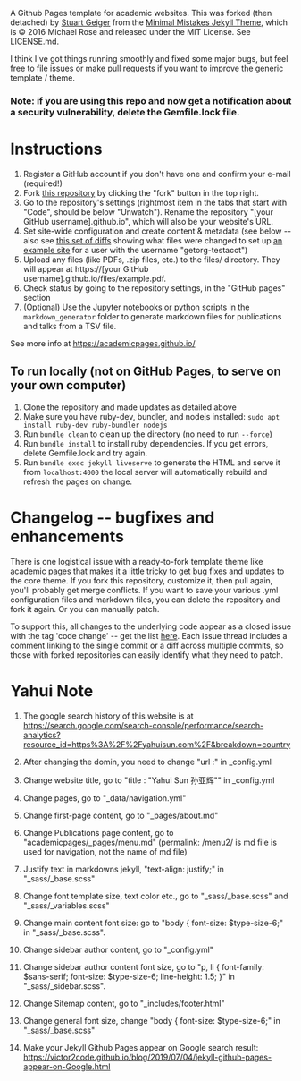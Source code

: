 A Github Pages template for academic websites. This was forked (then detached) by [Stuart Geiger](https://github.com/staeiou) from the [Minimal Mistakes Jekyll Theme](https://mmistakes.github.io/minimal-mistakes/), which is © 2016 Michael Rose and released under the MIT License. See LICENSE.md.

I think I've got things running smoothly and fixed some major bugs, but feel free to file issues or make pull requests if you want to improve the generic template / theme.

### Note: if you are using this repo and now get a notification about a security vulnerability, delete the Gemfile.lock file. 

# Instructions

1. Register a GitHub account if you don't have one and confirm your e-mail (required!)
1. Fork [this repository](https://github.com/academicpages/academicpages.github.io) by clicking the "fork" button in the top right. 
1. Go to the repository's settings (rightmost item in the tabs that start with "Code", should be below "Unwatch"). Rename the repository "[your GitHub username].github.io", which will also be your website's URL.
1. Set site-wide configuration and create content & metadata (see below -- also see [this set of diffs](http://archive.is/3TPas) showing what files were changed to set up [an example site](https://getorg-testacct.github.io) for a user with the username "getorg-testacct")
1. Upload any files (like PDFs, .zip files, etc.) to the files/ directory. They will appear at https://[your GitHub username].github.io/files/example.pdf.  
1. Check status by going to the repository settings, in the "GitHub pages" section
1. (Optional) Use the Jupyter notebooks or python scripts in the `markdown_generator` folder to generate markdown files for publications and talks from a TSV file.

See more info at https://academicpages.github.io/

## To run locally (not on GitHub Pages, to serve on your own computer)

1. Clone the repository and made updates as detailed above
1. Make sure you have ruby-dev, bundler, and nodejs installed: `sudo apt install ruby-dev ruby-bundler nodejs`
1. Run `bundle clean` to clean up the directory (no need to run `--force`)
1. Run `bundle install` to install ruby dependencies. If you get errors, delete Gemfile.lock and try again.
1. Run `bundle exec jekyll liveserve` to generate the HTML and serve it from `localhost:4000` the local server will automatically rebuild and refresh the pages on change.

# Changelog -- bugfixes and enhancements

There is one logistical issue with a ready-to-fork template theme like academic pages that makes it a little tricky to get bug fixes and updates to the core theme. If you fork this repository, customize it, then pull again, you'll probably get merge conflicts. If you want to save your various .yml configuration files and markdown files, you can delete the repository and fork it again. Or you can manually patch. 

To support this, all changes to the underlying code appear as a closed issue with the tag 'code change' -- get the list [here](https://github.com/academicpages/academicpages.github.io/issues?q=is%3Aclosed%20is%3Aissue%20label%3A%22code%20change%22%20). Each issue thread includes a comment linking to the single commit or a diff across multiple commits, so those with forked repositories can easily identify what they need to patch.


# Yahui Note

1. The google search history of this website is at https://search.google.com/search-console/performance/search-analytics?resource_id=https%3A%2F%2Fyahuisun.com%2F&breakdown=country

2. After changing the domin, you need to change "url                      :" in _config.yml

3. Change website title, go to "title                    : "Yahui Sun 孙亚辉"" in _config.yml

4. Change pages, go to "_data/navigation.yml"

5. Change first-page content, go to "_pages/about.md"

5. Change Publications page content, go to "academicpages/_pages/menu.md"  (permalink: /menu2/ is md file is used for navigation, not the name of md file)

6. Justify text in markdowns jekyll, "text-align: justify;" in "_sass/_base.scss"

7. Change font template size, text color etc., go to "_sass/_base.scss" and "_sass/_variables.scss"

8. Change main content font size: go to "body {
  font-size: $type-size-6;" in "_sass/_base.scss".
  
9. Change sidebar author content, go to "_config.yml" 

  
10. Change sidebar author content font size, go to "p, li {
    font-family: $sans-serif;
    font-size: $type-size-6;
    line-height: 1.5;
  }" in "_sass/_sidebar.scss".

11. Change Sitemap content, go to "_includes/footer.html"

12. Change general font size, change "body {
  font-size: $type-size-6;" in "_sass/_base.scss"
  
13. Make your Jekyll Github Pages appear on Google search result: https://victor2code.github.io/blog/2019/07/04/jekyll-github-pages-appear-on-Google.html
  
  
